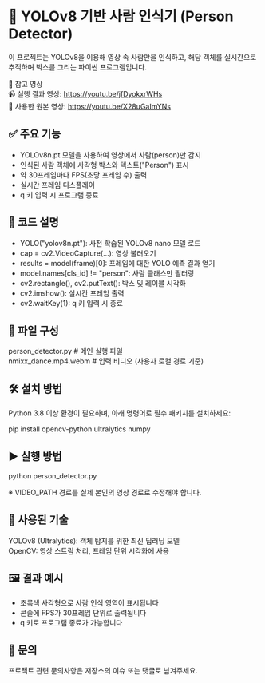 # 👤 YOLOv8 기반 사람 인식기 (Person Detector)

이 프로젝트는 YOLOv8을 이용해 영상 속 사람만을 인식하고, 해당 객체를 실시간으로 추적하며 박스를 그리는 파이썬 프로그램입니다.

🎥 참고 영상  
📹 실행 결과 영상: https://youtu.be/jfDyokxrWHs  
📂 사용한 원본 영상: https://youtu.be/X28uGaImYNs

## ✅ 주요 기능

- YOLOv8n.pt 모델을 사용하여 영상에서 사람(person)만 감지
- 인식된 사람 객체에 사각형 박스와 텍스트("Person") 표시
- 약 30프레임마다 FPS(초당 프레임 수) 출력
- 실시간 프레임 디스플레이
- q 키 입력 시 프로그램 종료

## 🧾 코드 설명

- YOLO("yolov8n.pt"): 사전 학습된 YOLOv8 nano 모델 로드
- cap = cv2.VideoCapture(...): 영상 불러오기
- results = model(frame)[0]: 프레임에 대한 YOLO 예측 결과 얻기
- model.names[cls_id] != "person": 사람 클래스만 필터링
- cv2.rectangle(), cv2.putText(): 박스 및 레이블 시각화
- cv2.imshow(): 실시간 프레임 출력
- cv2.waitKey(1): q 키 입력 시 종료

## 📁 파일 구성

person_detector.py         # 메인 실행 파일  
nmixx_dance.mp4.webm       # 입력 비디오 (사용자 로컬 경로 기준)

## 🛠️ 설치 방법

Python 3.8 이상 환경이 필요하며, 아래 명령어로 필수 패키지를 설치하세요:

pip install opencv-python ultralytics numpy

## ▶️ 실행 방법

python person_detector.py

※ VIDEO_PATH 경로를 실제 본인의 영상 경로로 수정해야 합니다.

## 🧠 사용된 기술

YOLOv8 (Ultralytics): 객체 탐지를 위한 최신 딥러닝 모델  
OpenCV: 영상 스트림 처리, 프레임 단위 시각화에 사용

## 🖼️ 결과 예시

- 초록색 사각형으로 사람 인식 영역이 표시됩니다
- 콘솔에 FPS가 30프레임 단위로 출력됩니다
- q 키로 프로그램 종료가 가능합니다

## 📩 문의

프로젝트 관련 문의사항은 저장소의 이슈 또는 댓글로 남겨주세요.
